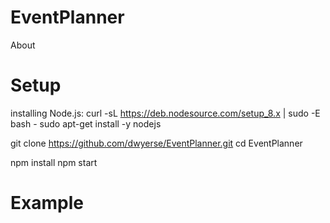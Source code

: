# EventPlanner

About

# Setup

installing Node.js:
curl -sL https://deb.nodesource.com/setup_8.x | sudo -E bash -
sudo apt-get install -y nodejs


git clone https://github.com/dwyerse/EventPlanner.git
cd EventPlanner

npm install
npm start

# Example
